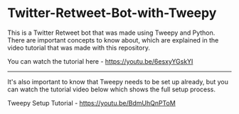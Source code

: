 # Twitter-Retweet-Bot-with-Tweepy

This is a Twitter Retweet bot that was made using Tweepy and Python. There are important concepts to know about, which are explained in the video tutorial that was made with this repository.

You can watch the tutorial here - https://youtu.be/6esxyYGskYI

----
It's also important to know that Tweepy needs to be set up already, but you can watch the tutorial video below which shows the full setup process.

Tweepy Setup Tutorial - https://youtu.be/BdmUhQnPToM
